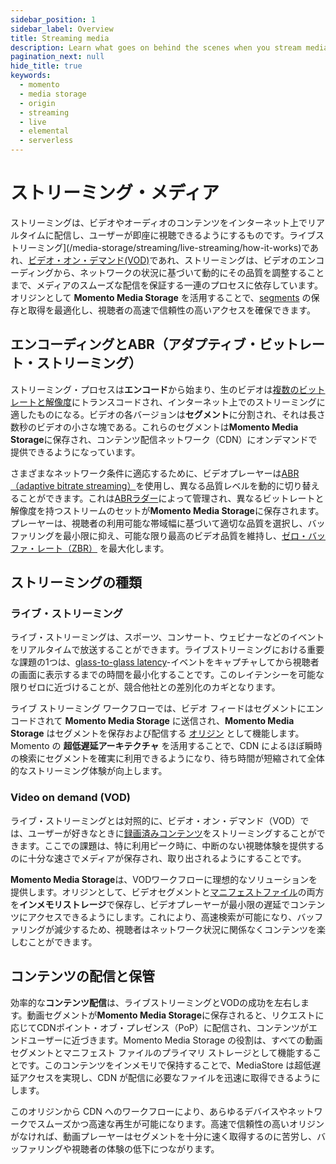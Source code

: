 ```yaml
---
sidebar_position: 1
sidebar_label: Overview
title: Streaming media
description: Learn what goes on behind the scenes when you stream media over the internet
pagination_next: null
hide_title: true
keywords:
  - momento
  - media storage
  - origin
  - streaming
  - live
  - elemental
  - serverless
---
```


# ストリーミング・メディア

ストリーミングは、ビデオやオーディオのコンテンツをインターネット上でリアルタイムに配信し、ユーザーが即座に視聴できるようにするものです。ライブストリーミング](/media-storage/streaming/live-streaming/how-it-works)であれ、[ビデオ・オン・デマンド(VOD)](/media-storage/streaming/video-on-demand/media-storage)であれ、ストリーミングは、ビデオのエンコーディングから、ネットワークの状況に基づいて動的にその品質を調整することまで、メディアのスムーズな配信を保証する一連のプロセスに依存しています。オリジンとして **Momento Media Storage** を活用することで、[segments](/media-storage/core-concepts/segments) の保存と取得を最適化し、視聴者の高速で信頼性の高いアクセスを確保できます。

## エンコーディングとABR（アダプティブ・ビットレート・ストリーミング）

ストリーミング・プロセスは**エンコード**から始まり、生のビデオは[複数のビットレートと解像度](/media-storage/core-concepts/abr-ladder)にトランスコードされ、インターネット上でのストリーミングに適したものになる。ビデオの各バージョンは**セグメント**に分割され、それは長さ数秒のビデオの小さな塊である。これらのセグメントは**Momento Media Storage**に保存され、コンテンツ配信ネットワーク（CDN）にオンデマンドで提供できるようになっています。

さまざまなネットワーク条件に適応するために、ビデオプレーヤーは[ABR（adaptive bitrate streaming）](/media-storage/performance/adaptive-bitrates/how-it-works)を使用し、異なる品質レベルを動的に切り替えることができます。これは[ABRラダー](/media-storage/core-concepts/abr-ladder)によって管理され、異なるビットレートと解像度を持つストリームのセットが**Momento Media Storage**に保存されます。プレーヤーは、視聴者の利用可能な帯域幅に基づいて適切な品質を選択し、バッファリングを最小限に抑え、可能な限り最高のビデオ品質を維持し、[ゼロ・バッファ・レート（ZBR）](/media-storage/core-concepts/zero-buffer-rate) を最大化します。

## ストリーミングの種類

### ライブ・ストリーミング

ライブ・ストリーミングは、スポーツ、コンサート、ウェビナーなどのイベントをリアルタイムで放送することができます。ライブストリーミングにおける重要な課題の1つは、[glass-to-glass latency](/media-storage/streaming/live-streaming/glass-to-glass-latency)-イベントをキャプチャしてから視聴者の画面に表示するまでの時間を最小化することです。このレイテンシーを可能な限りゼロに近づけることが、競合他社との差別化のカギとなります。

ライブ ストリーミング ワークフローでは、ビデオ フィードはセグメントにエンコードされて **Momento Media Storage** に送信され、**Momento Media Storage** はセグメントを保存および配信する [オリジン](/media-storage/core-concepts/origin) として機能します。Momento の **超低遅延アーキテクチャ** を活用することで、CDN によるほぼ瞬時の検索にセグメントを確実に利用できるようになり、待ち時間が短縮されて全体的なストリーミング体験が向上します。

### Video on demand (VOD)

ライブ・ストリーミングとは対照的に、ビデオ・オン・デマンド（VOD）では、ユーザーが好きなときに[録画済みコンテンツ](/media-storage/streaming/video-on-demand/media-storage)をストリーミングすることができます。ここでの課題は、特に利用ピーク時に、中断のない視聴体験を提供するのに十分な速さでメディアが保存され、取り出されるようにすることです。

**Momento Media Storage**は、VODワークフローに理想的なソリューションを提供します。オリジンとして、ビデオセグメントと[マニフェストファイル](/media-storage/performance/adaptive-bitrates/dash)の両方を**インメモリストレージ**で保存し、ビデオプレーヤーが最小限の遅延でコンテンツにアクセスできるようにします。これにより、高速検索が可能になり、バッファリングが減少するため、視聴者はネットワーク状況に関係なくコンテンツを楽しむことができます。

## コンテンツの配信と保管

効率的な**コンテンツ配信**は、ライブストリーミングとVODの成功を左右します。動画セグメントが**Momento Media Storage**に保存されると、リクエストに応じてCDNポイント・オブ・プレゼンス（PoP）に配信され、コンテンツがエンドユーザーに近づきます。Momento Media Storage の役割は、すべての動画セグメントとマニフェスト ファイルのプライマリ ストレージとして機能することです。このコンテンツをインメモリで保持することで、MediaStore は超低遅延アクセスを実現し、CDN が配信に必要なファイルを迅速に取得できるようにします。

このオリジンから CDN へのワークフローにより、あらゆるデバイスやネットワークでスムーズかつ高速な再生が可能になります。高速で信頼性の高いオリジンがなければ、動画プレーヤーはセグメントを十分に速く取得するのに苦労し、バッファリングや視聴者の体験の低下につながります。
